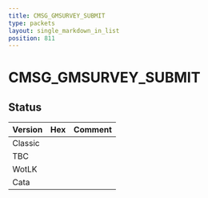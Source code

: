 ```yaml
---
title: CMSG_GMSURVEY_SUBMIT
type: packets
layout: single_markdown_in_list
position: 811
---
```


# CMSG_GMSURVEY_SUBMIT

## Status

Version | Hex | Comment
---------- | ---------- | ---------- 
Classic |  |  
TBC |  |  
WotLK |  |  
Cata |  |  
